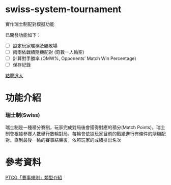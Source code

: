 # swiss-system-tournament

實作瑞士制配對模擬功能

已開發功能如下：
- [ ] 設定玩家暱稱及勝敗場
- [ ] 兩兩依戰績隨機配對 (奇數一人輪空)
- [ ] 計算對手勝率 (OMW%, Opponents’ Match Win Percentage)
- [ ] 保存紀錄

[點擊進入](https://hi-alan-liu.github.io/swiss-system-tournament/)

# 功能介紹

### 瑞士制(Swiss)

瑞士制是一種積分賽制，玩家完成對局後會獲得對應的積分(Match Points)。瑞士制會根據參賽人數舉行數輪對局，每輪會依據玩家目前的戰績進行有條件的隨機配對。直到最後一輪的賽事結束後，依照玩家的成績排出名次

# 參考資料
[PTCG「賽事規則」類型介紹](https://hackmd.io/@bluedaze/PTCG_tournament_rule_intro)
